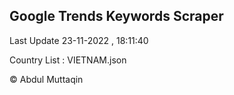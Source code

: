 

## Google Trends Keywords Scraper 
 
Last Update 23-11-2022 , 18:11:40

Country List :
VIETNAM.json



© Abdul Muttaqin 
